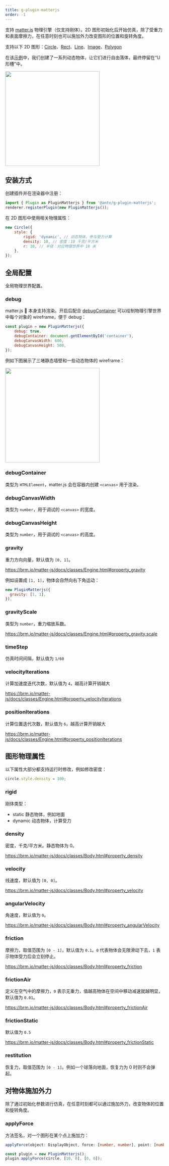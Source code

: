 ```yaml
---
title: g-plugin-matterjs
order: -1
---
```


支持 [matter.js](https://brm.io/matter-js/) 物理引擎（仅支持刚体）。2D 图形初始化后开始仿真，除了受重力和表面摩擦力，在任意时刻也可以施加外力改变图形的位置和旋转角度。

支持以下 2D 图形：[Circle](/zh/api/basic/circle)、[Rect](/zh/api/basic/rect)、[Line](/zh/api/basic/line)、[Image](/zh/api/basic/image)、[Polygon](/zh/api/basic/polygon)

在该[示例](/zh/examples/plugins#matterjs)中，我们创建了一系列动态物体，让它们进行自由落体，最终停留在“U 形槽”中。

<img src="https://gw.alipayobjects.com/mdn/rms_6ae20b/afts/img/A*Qw5OQLGQy_4AAAAAAAAAAAAAARQnAQ" width="300px">

## 安装方式

创建插件并在渲染器中注册：

```js
import { Plugin as PluginMatterjs } from '@antv/g-plugin-matterjs';
renderer.registerPlugin(new PluginMatterjs());
```

在 2D 图形中使用相关物理属性：

```js
new Circle({
    style: {
        rigid: 'dynamic', // 动态物体，参与受力计算
        density: 10, // 密度：10 千克/平方米
        r: 10, // 半径：对应物理世界中 10 米
    },
});
```

## 全局配置

全局物理世界配置。

### debug

matter.js  本身支持渲染。开启后配合 [debugContainer](/zh/plugins/matterjs#debugcontainer) 可以绘制物理引擎世界中每个对象的 wireframe，便于 debug：

```js
const plugin = new PluginMatterjs({
    debug: true,
    debugContainer: document.getElementById('container'),
    debugCanvasWidth: 600,
    debugCanvasHeight: 500,
});
```

例如下图展示了三堵静态墙壁和一些动态物体的 wireframe：

<img src="https://gw.alipayobjects.com/mdn/rms_6ae20b/afts/img/A*Z5XLQ5zRKzkAAAAAAAAAAAAAARQnAQ" width="300px">

### debugContainer

类型为 `HTMLElement`，matter.js 会在容器内创建 `<canvas>` 用于渲染。

### debugCanvasWidth

类型为 `number`，用于调试的 `<canvas>` 的宽度。

### debugCanvasHeight

类型为 `number`，用于调试的 `<canvas>` 的高度。

### gravity

重力方向向量，默认值为 `[0, 1]`。

<https://brm.io/matter-js/docs/classes/Engine.html#property_gravity>

例如设置成 `[1, 1]`，物体会自然向右下角运动：

```js
new PluginMatterjs({
  gravity: [1, 1],
}),
```

### gravityScale

类型为 `number`，重力缩放系数。

<https://brm.io/matter-js/docs/classes/Engine.html#property_gravity.scale>

### timeStep

仿真时间间隔，默认值为 `1/60`

### velocityIterations

计算加速度迭代次数，默认值为 `4`，越高计算开销越大

<https://brm.io/matter-js/docs/classes/Engine.html#property_velocityIterations>

### positionIterations

计算位置迭代次数，默认值为 `6`，越高计算开销越大

<https://brm.io/matter-js/docs/classes/Engine.html#property_positionIterations>

## 图形物理属性

以下属性大部分都支持运行时修改，例如修改密度：

```js
circle.style.density = 100;
```

### rigid

刚体类型：

- static 静态物体，例如地面
- dynamic 动态物体，计算受力

<!-- - kinematic -->

### density

密度，千克/平方米。静态物体为 0。

<https://brm.io/matter-js/docs/classes/Body.html#property_density>

### velocity

线速度，默认值为 `[0, 0]`。

<https://brm.io/matter-js/docs/classes/Body.html#property_velocity>

### angularVelocity

角速度，默认值为 `0`。

<https://brm.io/matter-js/docs/classes/Body.html#property_angularVelocity>

### friction

摩擦力，取值范围为 `[0 - 1]`，默认值为 `0.1`。`0` 代表物体会无限滑动下去，`1` 表示物体受力后会立刻停止。

<https://brm.io/matter-js/docs/classes/Body.html#property_friction>

### frictionAir

定义在空气中的摩擦力，`0` 表示无重力，值越高物体在空间中移动减速就越明显，默认值为 `0.01`。

<https://brm.io/matter-js/docs/classes/Body.html#property_frictionAir>

### frictionStatic

默认值为 `0.5`

<https://brm.io/matter-js/docs/classes/Body.html#property_frictionStatic>

### restitution

恢复力，取值范围为 `[0 - 1]`。例如一个球落向地面，恢复力为 0 时则不会弹起。

## 对物体施加外力

除了通过初始化参数进行仿真，在任意时刻都可以通过施加外力，改变物体的位置和旋转角度。

### applyForce

方法签名，对一个图形在某个点上施加力：

```ts
applyForce(object: DisplayObject, force: [number, number], point: [number, number])
```

```js
const plugin = new PluginMatterjs();
plugin.applyForce(circle, [10, 0], [0, 0]);
```
